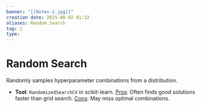 ```yaml
---
banner: "[[Notes-2.jpg]]"
creation date: 2025-08-02 01:32
aliases: Random Search
tag: 🧠
type:
---
```

# Random Search

Randomly samples hyperparameter combinations from a distribution.
- **Tool**: `RandomizedSearchCV` in scikit-learn.
<u>Pros</u>: Often finds good solutions faster than grid search.
<u>Cons</u>: May miss optimal combinations.

